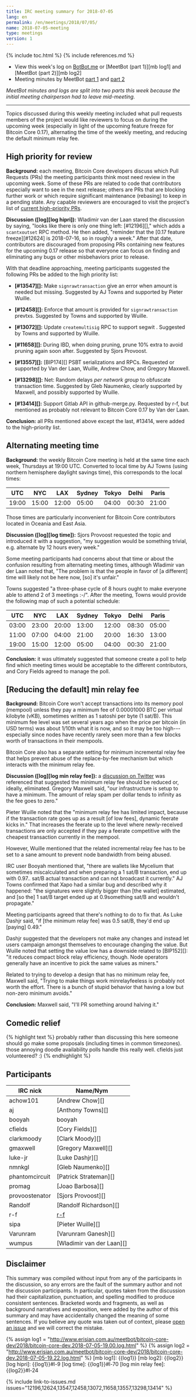 ```yaml
---
title: IRC meeting summary for 2018-07-05
lang: en
permalink: /en/meetings/2018/07/05/
name: 2018-07-05-meeting
type: meetings
version: 1
---
```

{% include toc.html %}
{% include references.md %}

- View this week's log on [BotBot.me][bbm log] or [MeetBot (part 1)][mb log1] and [MeetBot (part 2)][mb log2]
- Meeting minutes by MeetBot [part 1][mb minutes1] and [part 2][mb minutes2]

*MeetBot minutes and logs are split into two parts this week because
the initial meeting chairperson had to leave mid-meeting.*

---

Topics discussed during this weekly meeting included what pull requests
members of the project would like reviewers to focus on during the
upcoming week (especially in light of the upcoming feature freeze for
Bitcoin Core 0.17), alternating the time of the weekly meeting, and
reducing the default minimum relay fee.

## High priority for review

**Background:** each meeting, Bitcoin Core developers discuss which Pull
Requests (PRs) the meeting participants think most need review in the
upcoming week.  Some of these PRs are related to code that contributors
especially want to see in the next release; others are PRs that are
blocking further work or which require significant maintenance (rebasing)
to keep in a pending state.  Any capable reviewers are encouraged to
visit the project's list of [current high-priority
PRs][].

**Discussion ([log][log hipri]):** Wladimir van der Laan stared the
discussion by saying, "looks like there is only one thing left:
[#12196][]," which adds a `scantxoutset` RPC method.  He then added,
"reminder that the [0.17 feature freeze][#12624] is 2018-07-16, so in
roughly a week."  After that date, contributors are discouraged from
proposing PRs containing new features for the upcoming 0.17 release so
that everyone can focus on finding and eliminating any bugs or other
misbehaviors prior to release.

With that deadline approaching, meeting participants suggested the
following PRs be added to the high priority list:

- **[#13547][]:** Make `signrawtransaction` give an error when amount is
  needed but missing.  Suggested by AJ Towns and supported by Pieter
  Wuille.

- **[#12458][]:** Enforce that amount is provided for `signrawtransaction` prevtxs.
  Suggested by Towns and supported by Wuille.

- **[#13072][]:** Update `createmultisig` RPC to support segwit .
  Suggested by Towns and supported by Wuille.

- **[#11658][]:** During IBD, when doing pruning, prune 10% extra to
  avoid pruning again soon after.  Suggested by Sjors Provoost.

- **[#13557][]:** [BIP174][] PSBT serializations and RPCs.  Requested or
  supported by Van der Laan, Wuille, Andrew Chow, and Gregory Maxwell.

- **[#13298][]:** Net: Random delays *per network group* to obfuscate
  transaction time.  Suggested by Gleb Naumenko, clearly supported by
  Maxwell, and possibly supported by Wuille.  

- **[#13414][]:** Support Gitlab API in github-merge.py.  Requested by
  r-f, but mentioned as probably not relevant to Bitcoin Core 0.17 by
  Van der Laan.

**Conclusion:** all PRs mentioned above except the last, #13414, were
added to the high-priority list.

## Alternating meeting time

**Background:** the weekly Bitcoin Core meeting is held at the same time
each week, Thursdays at 19:00 UTC.  Converted to local time by AJ Towns
(using northern hemisphere daylight savings time), this corresponds to
the local times:

| UTC   | NYC   | LAX   | Sydney | Tokyo | Delhi | Paris |
|-------|-------|-------|--------|-------|-------|-------|
| 19:00 | 15:00 | 12:00 | 05:00  | 04:00 | 00:30 | 21:00 |

Those times are particularly inconvenient for Bitcoin Core contributors
located in Oceania and East Asia.

**Discussion ([log][log time]):** Sjors Provoost requested the topic and
introduced it with a suggestion, "my suggestion would be something
trivial, e.g. alternate by 12 hours every week."

Some meeting participants had concerns about that time or about the
confusion resulting from alternating meeting times, although Wladimir
van der Laan noted that, "The problem is that the people in favor of [a
different] time will likely not be here now, [so] it's unfair."

Towns suggested "a three-phase cycle of 8 hours ought to make everyone
able to attend 2 of 3 meetings :-/".  After the meeting, Towns would
provide the following map of such a potential schedule:

| UTC   | NYC   | LAX   | Sydney | Tokyo | Delhi | Paris |
|-------|-------|-------|--------|-------|-------|-------|
| 03:00 | 23:00 | 20:00 | 13:00  | 12:00 | 08:30 | 05:00 |
| 11:00 | 07:00 | 04:00 | 21:00  | 20:00 | 16:30 | 13:00 |
| 19:00 | 15:00 | 12:00 | 05:00  | 04:00 | 00:30 | 21:00 |

**Conclusion:** it was ultimately suggested that someone create a poll
to help find which meeting times would be acceptable to the different
contributors, and Cory Fields agreed to manage the poll.

## [Reducing the default] min relay fee

**Background:** Bitcoin Core won't accept transactions into its memory
pool (mempool) unless they pay a minimum fee of 0.00001000 BTC per
virtual kilobyte (vKB), sometimes written as 1 satoshi per byte (1
sat/B).  This minimum fee level was set several years ago when the price
per bitcoin (in USD terms) was about 1/10th what it is now, and so it
may be too high---especially since nodes have recently rarely seen more
than a few blocks worth of transactions in their mempools.

Bitcoin Core also has a separate setting for minimum incremental relay
fee that helps prevent abuse of the replace-by-fee mechanism but which
interacts with the minimum relay fee.

**Discussion ([log][log min relay fee]):** a [discussion on Twitter][min
relay twitter] was referenced that suggested the minimum relay fee
should be reduced or, ideally, eliminated.  Gregory Maxwell said, "our
infrastructure is setup to have a minimum.  The amount of relay spam per
dollar tends to infinity as the fee goes to zero."

Pieter Wuille noted that the "minimum relay fee has limited impact,
because if the transaction rate goes up as a result [of low fees],
dynamic feerate kicks in."  That increases the feerate up to the level
where newly-received transactions are only accepted if they pay a feerate
competitive with the cheapest transaction currently in the mempool.

However, Wuille mentioned that the related incremental relay fee has to
be set to a sane amount to prevent node bandwidth from being abused.

IRC user Booyah mentioned that, "there are wallets like Mycelium that
sometimes miscalculated and when preparing a 1 sat/B transaction, end up
with 0.97.. sat/B actual transaction and can not broadcast it
currently."  AJ Towns confirmed that Xapo had a similar bug and
described why it happened: "the signatures were slightly bigger than
[the wallet] estimated, and [so the] 1 sat/B target ended up at
0.9something sat/B and wouldn't propagate."

Meeting participants agreed that there's nothing to do to fix that.  As
Luke Dashjr said, "if [the minimum relay fee] was 0.5 sat/B, they'd end
up [paying] 0.49."

Dashjr suggested that the developers not make any changes and instead
let users campaign amongst themselves to encourage changing the value.
But Wuille noted that setting the value low has a downside related to
[BIP152][]: "it reduces compact block relay efficiency, though.  Node
operators generally have an incentive to pick the same values as
miners."

Related to trying to develop a design that has no minimum relay fee,
Maxwell said, "Trying to make things work minrelayfeeless is probably
not worth the effort.  There is a bunch of stupid behavior that having a
low but non-zero minimum avoids."

**Conclusion:** Maxwell said, "I'll PR something around halving it."

## Comedic relief

{% highlight text %}
<gmaxwell> probably rather than discussing this here 
           someone should go make some proposals (including 
           times in common timezones).
<cfields> those annoying doodle availability polls handle
          this really well.
<sipa> cfields just volunteered? :)
{% endhighlight %}

## Participants


| IRC nick        | Name/Nym                  |
|-----------------|---------------------------|
| achow101        | [Andrew Chow][]           |
| aj              | [Anthony Towns][]         |
| booyah          | booyah                    |
| cfields         | [Cory Fields][]           |
| clarkmoody      | [Clark Moody][]           |
| gmaxwell        | [Gregory Maxwell][]       |
| luke-jr         | [Luke Dashjr][]           |
| nmnkgl          | [Gleb Naumenko][]         |
| phantomcircuit  | [Patrick Strateman][]     |
| promag          | [Joao Barbosa][]          |
| provoostenator  | [Sjors Provoost][]        |
| Randolf         | [Randolf Richardson][]    |
| r-f             | [r-f](https://github.com/rfree-d) |
| sipa            | [Pieter Wuille][]         |
| Varunram        | [Varunram Ganesh][]       |
| wumpus          | [Wladimir van der Laan][] |

## Disclaimer

This summary was compiled without input from any of the participants in
the discussion, so any errors are the fault of the summary author and
not the discussion participants.  In particular, quotes taken from the
discussion had their capitalization, punctuation, and spelling modified
to produce consistent sentences.  Bracketed words and fragments, as well
as background narratives and exposition, were added by the author of
this summary and may have accidentally changed the meaning of some
sentences.  If you believe any quote was taken out of context, please
[open an issue](https://github.com/bitcoin-core/bitcoincore.org/issues/new)
and we will correct the mistake.

[bbm log]: https://botbot.me/freenode/bitcoin-core-dev/msg/101804501/

[mb minutes1]: http://www.erisian.com.au/meetbot/bitcoin-core-dev/2018/bitcoin-core-dev.2018-07-05-19.00.html
[mb minutes2]: http://www.erisian.com.au/meetbot/bitcoin-core-dev/2018/bitcoin-core-dev.2018-07-05-19.22.html
[current high-priority PRs]: https://github.com/bitcoin/bitcoin/projects/8


{% assign log1 = "http://www.erisian.com.au/meetbot/bitcoin-core-dev/2018/bitcoin-core-dev.2018-07-05-19.00.log.html" %}
{% assign log2 = "http://www.erisian.com.au/meetbot/bitcoin-core-dev/2018/bitcoin-core-dev.2018-07-05-19.22.log.html" %}
[mb log1]: {{log1}}
[mb log2]: {{log2}}
[log hipri]: {{log1}}#l-9
[log time]: {{log1}}#l-70
[log min relay fee]: {{log2}}#l-24

[min relay twitter]: https://twitter.com/orionwl/status/1014829318986436608

{% include link-to-issues.md issues="12196,12624,13547,12458,13072,11658,13557,13298,13414" %}
